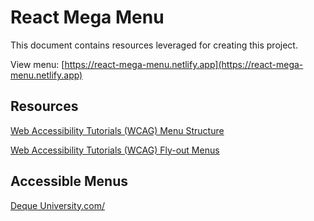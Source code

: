 # React Mega Menu

This document contains resources leveraged for creating this project.

View menu:
[https://react-mega-menu.netlify.app](https://react-mega-menu.netlify.app)

## Resources

[Web Accessibility Tutorials (WCAG) Menu Structure](https://www.w3.org/WAI/tutorials/menus/structure/)

[Web Accessibility Tutorials (WCAG) Fly-out Menus](https://www.w3.org/WAI/tutorials/menus/flyout/)

## Accessible Menus

[Deque University.com/](https://dequeuniversity.com/)
